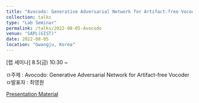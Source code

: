 ```yaml
---
title: "Avocodo: Generative Adversarial Network for Artifact-free Vocoder"
collection: talks
type: "Lab Seminar"
permalink: /talks/2022-08-05-Avocodo
venue: "SAPL(GIST)"
date: 2022-08-05
location: "Gwangju, Korea"
---
```


[랩 세미나] 8.5(금) 10:30 ~

ㅁ주제 : Avocodo: Generative Adversarial Network for Artifact-free Vocoder ㅁ발표자 : 최영원

[Presentation Material](http://zeroone-universe.github.io/files/Avocodo.pdf)
